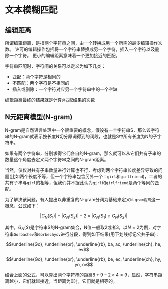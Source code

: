 # 文本模糊匹配

## 编辑距离

所谓编辑距离，是指两个字符串之间，由一个转换成另一个所需的最少编辑操作次数。 许可的编辑操作包括将一个字符串替换成另一个字符，插入一个字符以及删除一个字符。 更小的编辑距离意味着一个更加接近的匹配。

字符串匹配时，字符间的关系可以定义为如下几类：

- 匹配：两个字符是相同的
- 不匹配：两个字符是不相同的
- 插入或删除：一个字符对应另一个字符串中的一个空缺

编辑距离最终的结果就是计算`非匹配`结果的次数

## N元距离模型(N-gram)

N-gram是自然语言处理中一个很重要的概念，假设有一个字符串S，那么该字符串的N-gram就表示按长度N切分原词得到的词段，也就是S中所有长度为N的子字符串。

如果有两个字符串，分别求得它们各自的N-gram，那么就可以从它们共有子串的数量这个角度去定义两个字符串之间的N-gram距离。

当然，仅仅对共有子串数量进行计算也不行，考虑到两个字符串长度差异导致的问题(比如两个长度不等，但一个字符串包含另外一个：`girl`和`girlfriend`)，二者的共有子串与`girl`的相等，但我们并不据此认为`girl`和`girlfriend`是两个等同的匹配。

为了解决该问题，有人提出以非重复的N-gram分词为基础来定义`N-gram距离`这一概念，公式如下：

$$|G_{N}(S_{1})| + |G_{N}(S_{2})| - 2 \times |G_{N}(S_{1}) \cap G_{N}(S_{2})|$$

其中，$G_{N}(S)$是字符串S的N-gram集合，N值一般取2或者3，以$N = 2$为例，对字符串`Gorbachev`和`Gorbechyov`进行分段，得到如下结果(用下划线标记公共子串)：

$$\underline{Go}, \underline{or}, \underline{rb}, ba, ac, \underline{ch}, he, ev$$

$$\underline{Go}, \underline{or}, \underline{rb}, be, ec, \underline{ch}, hy, yo, ov$$

结合上面的公式，可以算出两个字符串的距离$8 + 9 - 2 \times 4 = 9$，显然，字符串距离越小，它们就越接近，当距离为0时，它们就是相等的。